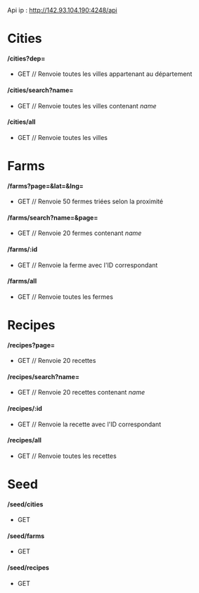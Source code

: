 Api ip : http://142.93.104.190:4248/api

# Cities
#### /cities?dep=
- GET // Renvoie toutes les villes appartenant au département

#### /cities/search?name=
- GET // Renvoie toutes les villes contenant *name*

#### /cities/all
- GET // Renvoie toutes les villes


# Farms
#### /farms?page=&lat=&lng=
- GET // Renvoie 50 fermes triées selon la proximité

#### /farms/search?name=&page=
- GET // Renvoie 20 fermes contenant *name*

#### /farms/:id
- GET // Renvoie la ferme avec l'ID correspondant

#### /farms/all
- GET // Renvoie toutes les fermes

# Recipes
#### /recipes?page=
- GET // Renvoie 20 recettes

#### /recipes/search?name=
- GET // Renvoie 20 recettes contenant *name*

#### /recipes/:id
- GET // Renvoie la recette avec l'ID correspondant

#### /recipes/all
- GET // Renvoie toutes les recettes

# Seed
#### /seed/cities
- GET
#### /seed/farms
- GET
#### /seed/recipes
- GET
